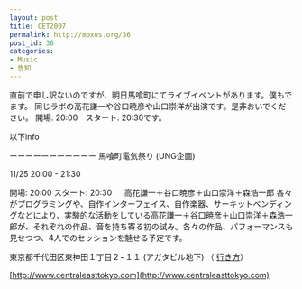 ```yaml
---
layout: post
title: CET2007
permalink: http://moxus.org/36
post_id: 36
categories: 
- Music
- 告知
---
```


直前で申し訳ないのですが、明日馬喰町にてライブイベントがあります。僕もでます。
同じラボの高花謙一や谷口暁彦や山口崇洋が出演です。是非おいでください。
開場: 20:00　スタート: 20:30です。

以下info

ーーーーーーーーーーー
馬喰町電気祭り (UNG企画)

11/25 20:00 - 21:30

開場: 20:00
スタート: 20:30
　
高花謙一＋谷口暁彦＋山口崇洋＋森浩一郎
各々がプログラミングや、自作インターフェイス、自作楽器、サーキットベンディングなどにより、実験的な活動をしている高花謙一＋谷口暁彦＋山口崇洋＋森浩一郎が、それぞれの作品、音を持ち寄る初の試み。各々の作品、パフォーマンスも見せつつ、4人でのセッションを魅せる予定です。

東京都千代田区東神田１丁目２−１１ (アガタビル地下) （
[行き方](http://www.google.co.jp/maps?ie=UTF-8&daddr=東京都千代田区東神田１丁目２−１１%20(アガタビル地下))）


[http://www.centraleasttokyo.com](http://www.centraleasttokyo.com)